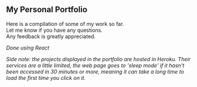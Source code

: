 ## My Personal Portfolio

Here is a compilation of some of my work so far.  
Let me know if you have any questions.  
Any feedback is greatly appreciated.  
  
*Done using React*

*Side note: the projects displayed in the portfolio are hosted in Heroku. Their services are a little limited, the web page goes to 'sleep mode' if it hasn't been accessed in 30 minutes or more, meaning it can take a long time to load the first time you click on it.*
